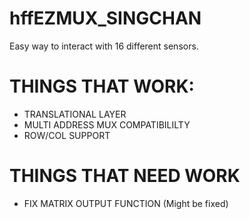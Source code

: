 # hffEZMUX_SINGCHAN
Easy way to interact with 16 different sensors. 

# THINGS THAT WORK:
 - TRANSLATIONAL LAYER
 - MULTI ADDRESS MUX COMPATIBILILTY
 - ROW/COL SUPPORT

# THINGS THAT NEED WORK
- FIX MATRIX OUTPUT FUNCTION (Might be fixed)
